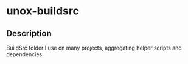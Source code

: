 # unox-buildsrc

## Description
BuildSrc folder I use on many projects, aggregating helper scripts and dependencies
